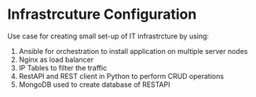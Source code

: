# Infrastrcuture Configuration

Use case for creating small set-up of IT infrastrcture by using:

1. Ansible for orchestration to install application on multiple server nodes
2. Nginx as load balancer 
3. IP Tables to filter the traffic
4. RestAPI and REST client in Python to perform CRUD operations
5. MongoDB used to create database of RESTAPI

